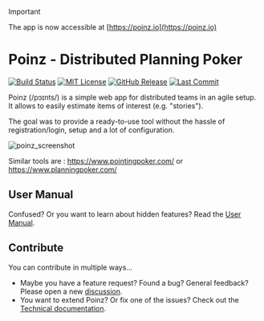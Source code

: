 > [!IMPORTANT]  
> The app is now accessible at [https://poinz.io](https://poinz.io)

# Poinz - Distributed Planning Poker

[![Build Status](https://github.com/Zuehlke/poinz/actions/workflows/master.yml/badge.svg)](https://github.com/Zuehlke/poinz/actions/workflows/master.yml)
[![MIT License](https://img.shields.io/badge/License-MIT-yellow.svg)](https://opensource.org/licenses/MIT)
[![GitHub Release](https://img.shields.io/github/v/release/Zuehlke/Poinz.svg?style=flat)]()
[![Last Commit](https://img.shields.io/github/last-commit/Zuehlke/Poinz.svg?style=flat)]()

Poinz (/pɔɪnts/) is a simple web app for distributed teams in an agile setup. It allows to easily estimate items of interest (e.g. "stories").

The goal was to provide a ready-to-use tool without the hassle of registration/login, setup and a lot of configuration.

![poinz_screenshot](https://user-images.githubusercontent.com/1777143/153183461-03a0e0b4-239a-4c7b-a49d-a285be828f09.png)

Similar tools are : https://www.pointingpoker.com/ or https://www.planningpoker.com/

## User Manual

Confused? Or you want to learn about hidden features? Read the [User Manual](docu/manual.md).

## Contribute

You can contribute in multiple ways...

* Maybe you have a feature request? Found a bug? General feedback? Please open a new [discussion](https://github.com/Zuehlke/poinz/discussions).
* You want to extend Poinz? Or fix one of the issues? Check out the [Technical documentation](./docu/technicalDocu.md).
